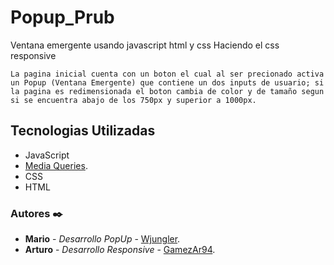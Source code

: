 # Popup_Prub 
 Ventana emergente usando javascript html y css 
 Haciendo el css responsive 
 
 ```
 La pagina inicial cuenta con un boton el cual al ser precionado activa un Popup (Ventana Emergente) que contiene un dos inputs de usuario; si la pagina es redimensionada el boton cambia de color y de tamaño segun si se encuentra abajo de los 750px y superior a 1000px.
 ```
 
 ## Tecnologias Utilizadas
- JavaScript
- [Media Queries](https://www.w3schools.com/css/css_rwd_mediaqueries.asp).
- CSS
- HTML

### Autores ✒️
* **Mario** - *Desarrollo PopUp* - [Wjungler](https://github.com/Wjungler).
* **Arturo** - *Desarrollo Responsive* - [GamezAr94](https://github.com/GamezAr94).
